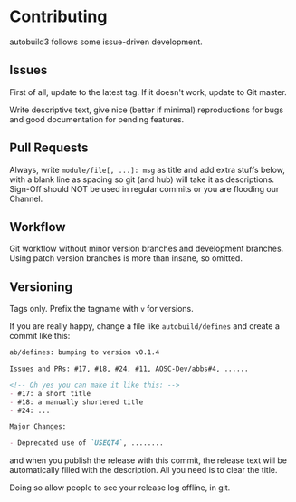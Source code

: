 Contributing
============

autobuild3 follows some issue-driven development.

Issues
------

First of all, update to the latest tag. If it doesn't work, update to Git master.

Write descriptive text, give nice (better if minimal) reproductions for bugs
and good documentation for pending features.

Pull Requests
-------------

Always, write `module/file[, ...]: msg` as title and add extra stuffs below,
with a blank line as spacing so git (and hub) will take it as descriptions.
Sign-Off should NOT be used in regular commits or you are flooding our
Channel.

Workflow
--------

Git workflow without minor version branches and development branches. Using
patch version branches is more than insane, so omitted.

Versioning
----------

Tags only. Prefix the tagname with `v` for versions.

If you are really happy, change a file like `autobuild/defines` and create a
commit like this:

```Markdown
ab/defines: bumping to version v0.1.4

Issues and PRs: #17, #18, #24, #11, AOSC-Dev/abbs#4, ......

<!-- Oh yes you can make it like this: -->
- #17: a short title
- #18: a manually shortened title
- #24: ...

Major Changes:

- Deprecated use of `USEQT4`, ........

```

and when you publish the release with this commit, the release text will
be automatically filled with the description. All you need is to clear the
title.

Doing so allow people to see your release log offline, in git.
